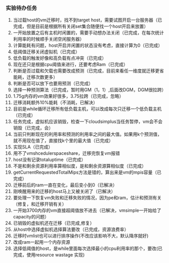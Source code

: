 ### 实验待办任务

1. 当过载host的vm迁移时，找不到target host，需要试图开启一台服务器（已完成，但是目前是根据所有关闭set集合随便找一个host开启来放置）
2. 一开始放置之后有主机时闲置的，需要手动想办法关闭（已完成，在每次统计利用率的时候顺手关闭空闲服务器）
3. 计算能耗有问题，host开启并闲置的状态没有考虑，直接计算为0（已完成）
4. 低阈值迁移关闭虚拟机（已完成）
5. 低负载的触发好像和高负载有点冲突（已完成）
6. 现在还只是根据cpu阈值来进行，还要考虑Ram（已完成）
7. 判断是否过载和欠载也需要改成预测（已完成，目前来看任一维度就迁移更省能耗，迁移次数更多）
8. 判断是否可以放下也要用预测（已完成）
9. 选择一种预测算法（已完成，暂时用GM（1，1）,后面改DGM，DGM很拉跨）
10. 1.75g内存的vm效果好很多，3.75拉跨（已完成，忽略）
11. 迁移消耗额外10%能耗（不消耗，已解决）
12. 目前是while循环迁移所有低负载主机，可以改成每次只迁移一个低负载主机（已完成）
13. 任务完成，虚拟机应该销毁，检查一下cloudsimplus当任务暂停，vm会不会销毁（已完成，会）
14. 当前只判断现在的利用率和预测的利用率之间的最大值。如果用k个预测值，就不用现在值了，直接找k个里的最大值（已完成）
15. 实现SLA（已完成）
16. 用不了vmshcedulerspaceshare，迁移完恢复vm报错
17. host没有记录totaluptime（已完成）
18. 不是和剩余资源利用率算相似度，是和剩余资源算相似度（已完成）
19. getCurrentRequestedTotalMips方法是错的，算出来是vm的mpis容量（已完成）
20. 迁移前后的ram一直在变化，最后变小到0（已解决）
21. 刚唤醒用来的迁移的host马上又被关闭了（已解决）
22. 要处理一下恢复vm失败和迁移失败的情况，因为pe和ram，估计和预测有关（修复，和迁移开销有关）
23. 一开始3700内存的vm直接超阈值放不进去（已解决，vmsimple一开始给了capacity的问题）
24. 已销毁的虚拟机还在迁移（已完成,修复）
25. 从host中选择虚拟机选择算法要改（已完成，资源浪费率）
26. 迁移时vmlist也可以进行排序操作(不改应该影响不大，默认降序就好)
27. 改成ram一起用一个内存资源
28. 选择低阈值的host，是while里面每次选择最小的cpu利用率的那个，要改(已完成，使用resource wastage 实现)

